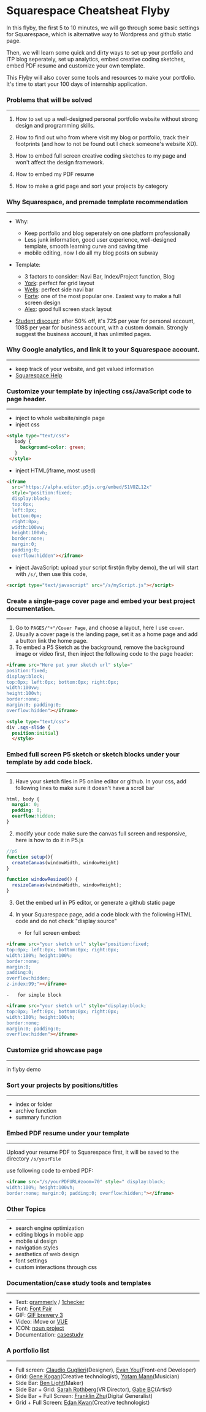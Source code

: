 # Squarespace Cheatsheat Flyby

In this flyby, the first 5 to 10 minutes, we will go through some basic settings for Squarespace, which is alternative way to Wordpress and github static page.

Then, we will learn some quick and dirty ways to set up your portfolio and ITP blog seperately, set up analytics, embed creative coding sketches, embed PDF resume and customize your own template.


This Flyby will also cover some tools and resources to make your portfolio. It's time to start your 100 days of internship application.


### Problems that will be solved
---
1.  How to set up a well-designed personal portfolio website without strong design and programming skills.


2.  How to find out who from where visit my blog or portfolio, track their footprints (and how to not be found out I check someone's website XD).


3.  How to embed full screen creative coding sketches to my page and won't affect the design framework.


4.  How to embed my PDF resume


5.  How to make a grid page and sort your projects by category


### Why Squarespace, and premade template recommendation
---
-   Why:
    -   Keep portfolio and blog seperately on one platform professionally
    -   Less junk information, good user experience, well-designed template, smooth learning curve and saving time
    -   mobile editing, now I do all my blog posts on subway


-   Template:
    -   3 factors to consider: Navi Bar, Index/Project function, Blog
    -   [York](https://www.squarespace.com/templates/york): perfect for grid layout
    -   [Wells](https://www.squarespace.com/templates/wells): perfect side navi bar
    -   [Forte](https://www.squarespace.com/templates/forte): one of the most popular one. Easiest way to make a full screen design
    -   [Alex](https://www.squarespace.com/templates/alex): good full screen stack layout


-   [Student discount](https://www.squarespace.com/students/): after 50% off, it's 72$ per year for personal account, 108$ per year for business account, with a custom domain. Strongly suggest the business account, it has unlimited pages.


### Why Google analytics, and link it to your Squarespace account.
---
-   keep track of your website, and get valued information   
-   [Squarespace Help](https://support.squarespace.com/hc/en-us/articles/205815608-Using-Google-Analytics-with-Squarespace)

### Customize your template by injecting css/JavaScript code to page header.
---
-   inject to whole website/single page
-   inject css
```html
<style type="text/css">
   body {
     background-color: green;
   }
 </style>
```

-   inject HTML(iframe, most used)
```html
<iframe
  src="https://alpha.editor.p5js.org/embed/S1VOZL12x"
  style="position:fixed;
  display:block;
  top:0px;
  left:0px;
  bottom:0px;
  right:0px;
  width:100vw;
  height:100vh;
  border:none;
  margin:0;
  padding:0;
  overflow:hidden"></iframe>
```


-   inject JavaScript: upload your script first(in flyby demo), the url will start with ```/s/```, then use this code,
```html
<script type="text/javascript" src="/s/myScript.js"></script>
```


### Create a single-page cover page and embed your best project documentation.
---
1.  Go to ```PAGES/"+"/Cover Page```, and choose a layout, here I use ```cover```.
2.  Usually a cover page is the landing page, set it as a home page and add a button link the home page.
3.  To embed a P5 Sketch as the background, remove the background image or video first, then inject the following code to the page header:
```html
<iframe src="Here put your sketch url" style="
position:fixed;
display:block;
top:0px; left:0px; bottom:0px; right:0px;
width:100vw;
height:100vh;
border:none;
margin:0; padding:0;
overflow:hidden"></iframe>

<style type="text/css">
div .sqs-slide {
  position:initial}
  </style>

```

### Embed full screen P5 sketch or sketch blocks under your template by add code block.
---
1.  Have your sketch files in P5 online editor or github. In your css, add following lines to make sure it doesn't have a scroll bar
```css
html, body {
  margin: 0;
  padding: 0;
  overflow:hidden;
}
```

2.  modify your code make sure the canvas full screen and responsive, here is how to do it in P5.js

```javascript
//p5
function setup(){
  createCanvas(windowWidth, windowHeight)  
}

function windowResized() {
  resizeCanvas(windowWidth, windowHeight);
}
```

3.  Get the embed url in P5 editor, or generate a github static page

4.  In your Squarespace page, add a code block with the following HTML code and do not check "display source"

    -   for full screen embed:
```html
<iframe src="your sketch url" style="position:fixed;
top:0px; left:0px; bottom:0px; right:0px;
width:100%; height:100%;
border:none;
margin:0;
padding:0;
overflow:hidden;
z-index:99;"></iframe>
```

    -   for simple block
```html
<iframe src="your sketch url" style="display:block;
top:0px; left:0px; bottom:0px; right:0px;
width:100%; height:100vh;
border:none;
margin:0; padding:0;
overflow:hidden"></iframe>
```


### Customize grid showcase page
---
in flyby demo



### Sort your projects by positions/titles
---
-   index or folder
-   archive function
-   summary function



### Embed PDF resume under your template
---
Upload your resume PDF to Squarespace first, it will be saved to the directory ```/s/yourFile```

use following code to embed PDF:
```html
<iframe src="/s/yourPDFURL#zoom=70" style=" display:block;
width:100%; height:100vh;
border:none; margin:0; padding:0; overflow:hidden;"></iframe>
```


### Other Topics
---
-   search engine optimization
-   editing blogs in mobile app
-   mobile ui design
-   navigation styles
-   aesthetics of web design
-   font settings
-   custom interactions through css

### Documentation/case study tools and templates
---
-   Text: [grammerly](https://www.grammarly.com/) /  [1checker](http://www.1checker.com/)
-   Font: [Font Pair](http://fontpair.co/)
-   GIF: [GIF brewery 3](http://gifbrewery.com/)
-   Video: iMove or [VUE](https://itunes.apple.com/us/app/vue-video-editor-movie-maker/id1114690993?mt=8)
-   ICON: [noun project](https://thenounproject.com/)
-   Documentation: [casestudy](https://www.casestudy.club/case-studies)


### A portfolio list
---
-   Full screen: [Claudio Guglieri](http://guglieri.com/bioandwork/)(Designer), [Evan You](http://evanyou.me/)(Front-end Developer)
-   Grid: [Gene Kogan](http://genekogan.com/)(Creative technologist),  [Yotam Mann](https://yotammann.info/)(Musician)
-   Side Bar: [Ben Light](http://blightdesign.com/)(Maker)
-   Side Bar + Grid: [Sarah Rothberg](http://sarahrothberg.com/)(VR Director),
[Gabe BC](http://www.gabebc.com/)(Artist)
-   Side Bar + Full Screen: [Franklin Zhu](http://fengyizhu.com/)(Digital Generalist)
-   Grid + Full Screen: [Edan Kwan](http://edankwan.com/)(Creative technologist)
